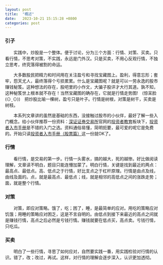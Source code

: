 ```yaml
---
layout: post
title:  "概述"
date:   2023-10-21 15:15:28 +0800
categories: post
---
```


### 引子

&#8195;&#8195;实践中，炒股是一个整体。便于讨论，分为三个方面：行情、对策、买卖。只看行情，不思考对策，不实践，永远是门外汉。只是买卖，不用心反观行情，不独立思考，终究落得被割的命运。

&#8195;&#8195;大多数股民把精力和时间用在关注盈亏和寻找宝藏图上。盈利，得意忘形；套牢，怨天尤人，最终落得个亏损累累。什么是宝藏图呢？就是可以一劳永逸的股市赚钱秘笈。这种想法的存在，股吧里的小作文，大骗子股评才大行其道。孰不知，这种秘笈世上根本就不存在！当然宝藏图的确存在，它就是行情走势图!&#8195;(惊呆脸(⊙ˍ⊙))&#8195;把炒股比喻一棵树，盈亏只是叶子。行情是树根，对策是树干，买卖是树枝。

&#8195;&#8195;本系列文章讲的虽然是基础的东西，没接触过股市的小伙伴，最好了解一些入门概念。给小伙伴推荐一份资料：[深证证券交易所](http://www.szse.cn/)官网的[投资者教育](https://investor.szse.cn/)板块下，[投资者入市手册](https://investor.szse.cn/institute/bookshelf/manualseriesbook/index.html)是不错的入门之选。资料通俗易懂，简明扼要，最可爱的呢它是免费的。开始只读[投资者入市手册（股票篇）](https://investor.szse.cn/institute/bookshelf/manualseriesbook/P020190322685818724112.pdf)这一份就OK了。


###  行情
&#8195;&#8195;看行情，是交易的第一步。行情一头雾水，搞的越大，死的越惨。好比做阅读理解，文章读不明白，题目只能连懵加蒙了。明白行情，关键是找到最近的两点：最高点、最低点。高、低点之于行情，好比支点之于杠杆原理。行情是由点及线，由线及面的。点，就是最高点、最低点；线，就是相邻的高低点之间的涨跌走势；面，就是整个行情。

###  对策
&#8195;&#8195;对策，即应对策略。饿了，吃；困了，睡，是最简单的应对。用吃的策略应对饥饿；用睡的策略应对困乏，这是不言自明的。由低点到接下来最近的高点之间就是赚钱行情，高点之后必然是亏钱行情。赚钱就要在低点买，高点卖。亏钱行情，只吃瓜。

###  买卖
&#8195;&#8195;明白了一些行情，寻思了如何应对，自然要实践一番，用实践检验对行情的认识。错了，改；改过，再试。这样，对行情的理解会逐步深入，认识更加透彻。